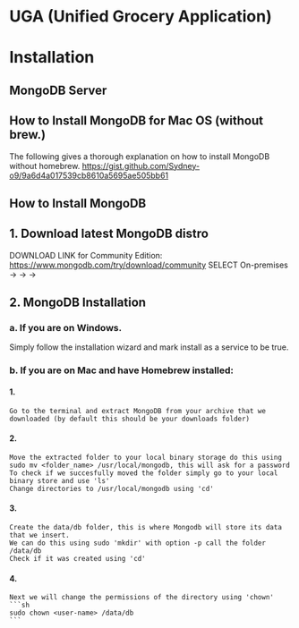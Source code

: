 # UGA (Unified Grocery Application)

# Installation
## MongoDB Server

## How to Install MongoDB for Mac OS (without brew.)
The following gives a thorough explanation on how to install MongoDB without homebrew.
https://gist.github.com/Sydney-o9/9a6d4a017539cb8610a5695ae505bb61

## How to Install MongoDB

## 1. Download latest MongoDB distro
DOWNLOAD LINK for Community Edition: https://www.mongodb.com/try/download/community
SELECT On-premises -> <Newest Version> -> <Your OS> -> <Your Prefered Arhiving format>

## 2. MongoDB Installation
### a. If you are on Windows.
Simply follow the installation wizard and mark install as a service to be true.
### b. If you are on Mac and have Homebrew installed:
  #### 1.
    Go to the terminal and extract MongoDB from your archive that we downloaded (by default this should be your downloads folder)
  #### 2.
    Move the extracted folder to your local binary storage do this using sudo mv <folder_name> /usr/local/mongodb, this will ask for a password
    To check if we succesfully moved the folder simply go to your local binary store and use 'ls'
    Change directories to /usr/local/mongodb using 'cd'
  #### 3.
    Create the data/db folder, this is where Mongodb will store its data that we insert.
    We can do this using sudo 'mkdir' with option -p call the folder /data/db
    Check if it was created using 'cd'
  #### 4.
    Next we will change the permissions of the directory using 'chown'
    ```sh
    sudo chown <user-name> /data/db
    ```
  
  
  
